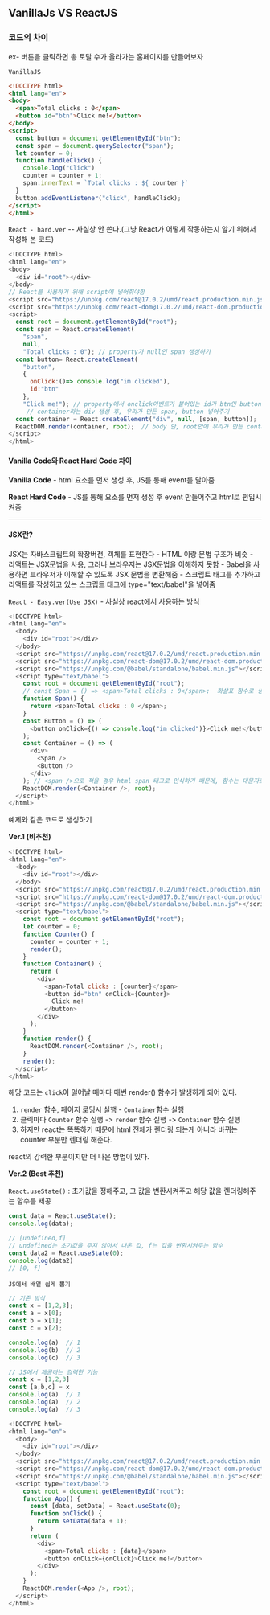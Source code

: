 ## VanillaJs VS ReactJS

### 코드의 차이

ex- 버튼을 클릭하면 총 토탈 수가 올라가는 홈페이지를 만들어보자

`VanillaJS`

```html
<!DOCTYPE html>
<html lang="en">
<body>
  <span>Total clicks : 0</span>
  <button id="btn">Click me!</button>
</body>
<script>
  const button = document.getElementById("btn");
  const span = document.querySelector("span");
  let counter = 0;
  function handleClick() {
    console.log("Click")
    counter = counter + 1;
    span.innerText = `Total clicks : ${ counter }` 
  }
  button.addEventListener("click", handleClick);
</script>
</html>
```



`React - hard.ver` -- 사실상 안 쓴다.(그냥 React가 어떻게 작동하는지 알기 위해서 작성해 본 코드)

```javascript
<!DOCTYPE html>
<html lang="en">
<body>
  <div id="root"></div>
</body>
// React를 사용하기 위해 script에 넣어줘야함
<script src="https://unpkg.com/react@17.0.2/umd/react.production.min.js"></script>
<script src="https://unpkg.com/react-dom@17.0.2/umd/react-dom.production.min.js"></script>
<script>
  const root = document.getElementById("root");
  const span = React.createElement(
    "span", 
    null,
    "Total clicks : 0"); // property가 null인 span 생성하기
  const button= React.createElement(
    "button",
    {
      onClick:()=> console.log("im clicked"),
      id:"btn"
    },
    "Click me!"); // property에서 onclick이벤트가 붙어있는 id가 btn인 button 생성
     // container라는 div 생성 후, 우리가 만든 span, button 넣어주기
  const container = React.createElement("div", null, [span, button]);
  ReactDOM.render(container, root);  // body 안, root안에 우리가 만든 container 위치 시키기
</script>
</html>
```



#### Vanilla Code와 React Hard Code 차이

**Vanilla Code** - html 요소를 먼저 생성 후, JS를 통해 event를 달아줌

**React Hard Code** - JS를 통해 요소를 먼저 생성 후 event 만들어주고 html로 편입시켜줌



---

#### JSX란?

JSX는 자바스크립트의 확장버전, 객체를 표현한다
\- HTML 이랑 문법 구조가 비슷
\- 리액트는 JSX문법을 사용, 그러나 브라우저는 JSX문법을 이해하지 못함
\- Babel을 사용하면 브라우저가 이해할 수 있도록 JSX 문법을 변환해줌
\- 스크립트 태그를 추가하고 리액트를 작성하고 있는 스크립트 태그에 type="text/babel"을 넣어줌

`React - Easy.ver(Use JSX)` - 사실상 react에서 사용하는 방식

```javascript
<!DOCTYPE html>
<html lang="en">
  <body>
    <div id="root"></div>
  </body>
  <script src="https://unpkg.com/react@17.0.2/umd/react.production.min.js"></script>
  <script src="https://unpkg.com/react-dom@17.0.2/umd/react-dom.production.min.js"></script>
  <script src="https://unpkg.com/@babel/standalone/babel.min.js"></script>
  <script type="text/babel">
    const root = document.getElementById("root");
    // const Span = () => <span>Total clicks : 0</span>;  화살표 함수로 생성
    function Span() {
      return <span>Total clicks : 0 </span>;
    }
    const Button = () => (
      <button onClick={() => console.log("im clicked")}>Click me!</button>
    );
    const Container = () => (
      <div>
        <Span />
        <Button />
      </div>
    ); // <span />으로 적을 경우 html span 태그로 인식하기 때문에, 함수는 대문자로 만들어주어야 한다
    ReactDOM.render(<Container />, root);
  </script>
</html>

```



예제와 같은 코드로 생성하기 

**Ver.1 (비추천)**

```javascript
<!DOCTYPE html>
<html lang="en">
  <body>
    <div id="root"></div>
  </body>
  <script src="https://unpkg.com/react@17.0.2/umd/react.production.min.js"></script>
  <script src="https://unpkg.com/react-dom@17.0.2/umd/react-dom.production.min.js"></script>
  <script src="https://unpkg.com/@babel/standalone/babel.min.js"></script>
  <script type="text/babel">
    const root = document.getElementById("root");
    let counter = 0;
    function Counter() {
      counter = counter + 1;
      render();
    }
    function Container() {
      return (
        <div>
          <span>Total clicks : {counter}</span>
          <button id="btn" onClick={Counter}>
            Click me!
          </button>
        </div>
      );
    }
    function render() {
      ReactDOM.render(<Container />, root);
    }
    render();
  </script>
</html>

```

해당 코드는 `click`이 일어날 때마다 매번 render() 함수가 발생하게 되어 있다.

1. `render` 함수, 페이지 로딩시 실행 - `Container`함수 실행
2. 클릭마다 `Counter` 함수 실행 -> `render` 함수 실행 -> `Container` 함수 실행
3. 하지만 react는 똑똑하기 때문에 html 전체가 렌더링 되는게 아니라 바뀌는 counter 부분만 렌더링 해준다.

react의 강력한 부분이지만 더 나은 방법이 있다.



**Ver.2 (Best 추천)**

`React.useState()` : 초기값을 정해주고, 그 값을 변환시켜주고 해당 값을 렌더링해주는 함수를 제공

```javascript
const data = React.useState();
console.log(data);

// [undefined,f]
// undefined는 초기값을 주지 않아서 나온 값, f는 값을 변환시켜주는 함수
const data2 = React.useState(0);
console.log(data2)
// [0, f]
```

`JS에서 배열 쉽게 뽑기`

```javascript
// 기존 방식
const x = [1,2,3];
const a = x[0];
const b = x[1];
const c = x[2];

console.log(a)	// 1
console.log(b)	// 2
console.log(c)	// 3

// JS에서 제공하는 강력한 기능
const x = [1,2,3]
const [a,b,c] = x
console.log(a)	// 1
console.log(a)	// 2
console.log(a)	// 3
```

```javascript
<!DOCTYPE html>
<html lang="en">
  <body>
    <div id="root"></div>
  </body>
  <script src="https://unpkg.com/react@17.0.2/umd/react.production.min.js"></script>
  <script src="https://unpkg.com/react-dom@17.0.2/umd/react-dom.production.min.js"></script>
  <script src="https://unpkg.com/@babel/standalone/babel.min.js"></script>
  <script type="text/babel">
    const root = document.getElementById("root");
    function App() {
      const [data, setData] = React.useState(0);
      function onClick() {
        return setData(data + 1);
      }
      return (
        <div>
          <span>Total clicks : {data}</span>
          <button onClick={onClick}>Click me!</button>
        </div>
      );
    }
    ReactDOM.render(<App />, root);
  </script>
</html>

```

